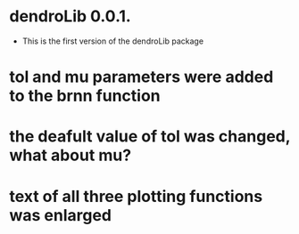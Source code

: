 # dendroLib 0.0.1.

* This is the first version of the dendroLib package

# tol and mu parameters were added to the brnn function
# the deafult value of tol was changed, what about mu?
# text of all three plotting functions was enlarged
